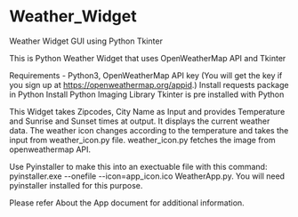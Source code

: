 # Weather_Widget
Weather Widget GUI using Python Tkinter

This is Python Weather Widget that uses OpenWeatherMap API and Tkinter

Requirements - Python3, 
               OpenWeatherMap API key (You will get the key if you sign up at https://openweathermap.org/appid.)
               Install requests package in Python
               Install Python Imaging Library
               Tkinter is pre installed with Python 

This Widget takes Zipcodes, City Name as Input and provides Temperature and Sunrise and Sunset times at output. It displays the current weather data. The weather icon changes according to the temperature and takes the input from weather_icon.py file. weather_icon.py fetches the image from openweathermap API.

Use Pyinstaller to make this into an exectuable file with this command: pyinstaller.exe --onefile --icon=app_icon.ico WeatherApp.py. You will need pyinstaller installed for this 
purpose.

Please refer About the App document for additional information. 





